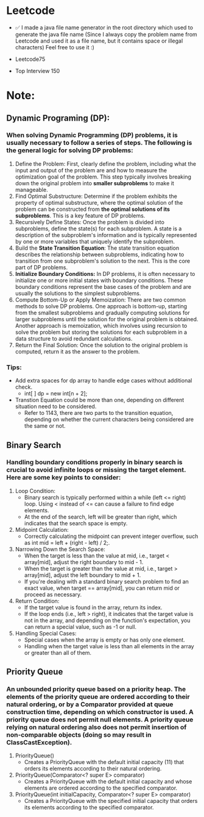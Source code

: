 # Leetcode

- ✅ I made a java file name generator in the root directory which used to generate the java file name (Since I always copy the problem name from Leetcode and used it as a file name, but it contains space or illegal characters) Feel free to use it :)


- Leetcode75
- Top Interview 150


# Note:

## Dynamic Programing (DP):

### When solving Dynamic Programming (DP) problems, it is usually necessary to follow a series of steps. The following is the general logic for solving DP problems:

1. Define the Problem: First, clearly define the problem, including what the input and output of the problem are and how to measure the optimization goal of the problem. This step typically involves breaking down the original problem into **smaller subproblems** to make it manageable.
2. Find Optimal Substructure: Determine if the problem exhibits the property of optimal substructure, where the optimal solution of the problem can be constructed from **the optimal solutions of its subproblems**. This is a key feature of DP problems.
3. Recursively Define States: Once the problem is divided into subproblems, define the state(s) for each subproblem. A state is a description of the subproblem's information and is typically represented by one or more variables that uniquely identify the subproblem.
4. Build the **State Transition Equation**: The state transition equation describes the relationship between subproblems, indicating how to transition from one subproblem's solution to the next. This is the core part of DP problems.
5. **Initialize Boundary Conditions:** In DP problems, it is often necessary to initialize one or more initial states with boundary conditions. These boundary conditions represent the base cases of the problem and are usually the solutions to the simplest subproblems.
6. Compute Bottom-Up or Apply Memoization: There are two common methods to solve DP problems. One approach is bottom-up, starting from the smallest subproblems and gradually computing solutions for larger subproblems until the solution for the original problem is obtained. Another approach is memoization, which involves using recursion to solve the problem but storing the solutions for each subproblem in a data structure to avoid redundant calculations.
7. Return the Final Solution: Once the solution to the original problem is computed, return it as the answer to the problem.

### Tips:
- Add extra spaces for dp array to handle edge cases without additional check.
  - int[ ] dp = new int[n + 2];
- Transtion Equation could be more than one, depending on different situation need to be considered.
  - Refer to 1143, there are two parts to the transition equation, depending on whether the current characters being considered are the same or not.

## Binary Search

### Handling boundary conditions properly in binary search is crucial to avoid infinite loops or missing the target element. Here are some key points to consider:

1. Loop Condition:
   - Binary search is typically performed within a while (left <= right) loop. Using < instead of <= can cause a failure to find edge elements.
   - At the end of the search, left will be greater than right, which indicates that the search space is empty.
2. Midpoint Calculation:
   - Correctly calculating the midpoint can prevent integer overflow, such as int mid = left + (right - left) / 2;.
3. Narrowing Down the Search Space:
   - When the target is less than the value at mid, i.e., target < array[mid], adjust the right boundary to mid - 1.
   - When the target is greater than the value at mid, i.e., target > array[mid], adjust the left boundary to mid + 1.
   - If you're dealing with a standard binary search problem to find an exact value, when target == array[mid], you can return mid or proceed as necessary.
4. Return Condition:
   - If the target value is found in the array, return its index.
   - If the loop ends (i.e., left > right), it indicates that the target value is not in the array, and depending on the function's expectation, you can return a special value, such as -1 or null.
5. Handling Special Cases:
   - Special cases when the array is empty or has only one element.
   - Handling when the target value is less than all elements in the array or greater than all of them.

## Priority Queue

### An unbounded priority queue based on a priority heap. The elements of the priority queue are ordered according to their natural ordering, or by a Comparator provided at queue construction time, depending on which constructor is used. A priority queue does not permit null elements. A priority queue relying on natural ordering also does not permit insertion of non-comparable objects (doing so may result in ClassCastException).

1. PriorityQueue()
   - Creates a PriorityQueue with the default initial capacity (11) that orders its elements according to their natural ordering.
2. PriorityQueue(Comparator<? super E> comparator)
   - Creates a PriorityQueue with the default initial capacity and whose elements are ordered according to the specified comparator.
3. PriorityQueue(int initialCapacity, Comparator<? super E> comparator)
   - Creates a PriorityQueue with the specified initial capacity that orders its elements according to the specified comparator.

